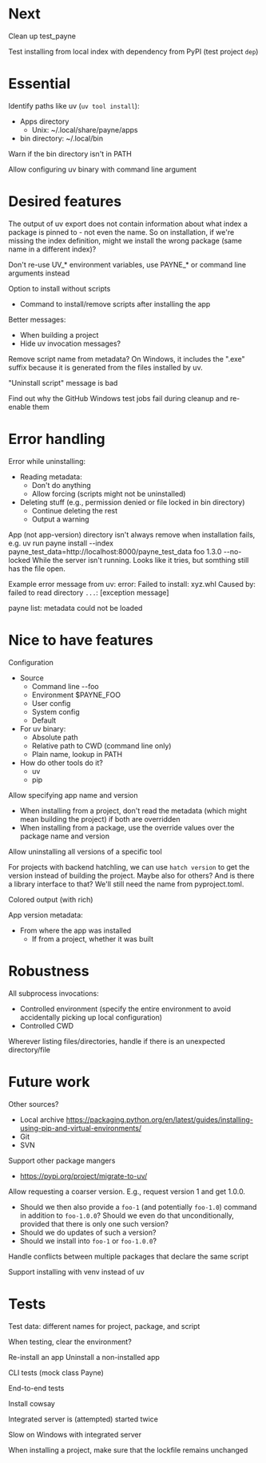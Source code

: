 # Next 

Clean up test_payne

Test installing from local index with dependency from PyPI (test project `dep`)

# Essential

Identify paths like uv (`uv tool install`):
  * Apps directory
    * Unix: ~/.local/share/payne/apps
  * bin directory: ~/.local/bin

Warn if the bin directory isn't in PATH

Allow configuring uv binary with command line argument 


# Desired features

The output of uv export does not contain information about what index a package
is pinned to - not even the name. So on installation, if we're missing the index
definition, might we install the wrong package (same name in a different index)?

Don't re-use UV_* environment variables, use PAYNE_* or command line arguments
instead

Option to install without scripts
  * Command to install/remove scripts after installing the app

Better messages:
  * When building a project
  * Hide uv invocation messages?

Remove script name from metadata? On Windows, it includes the ".exe" suffix
because it is generated from the files installed by uv.

"Uninstall script" message is bad

Find out why the GitHub Windows test jobs fail during cleanup and re-enable them


# Error handling

Error while uninstalling:
  * Reading metadata:
    * Don't do anything
    * Allow forcing (scripts might not be uninstalled)
  * Deleting stuff (e.g., permission denied or file locked in bin directory)
    * Continue deleting the rest
    * Output a warning

App (not app-version) directory isn't always remove when installation fails,
e.g. 
    uv run payne install --index payne_test_data=http://localhost:8000/payne_test_data foo 1.3.0 --no-locked
While the server isn't running. Looks like it tries, but somthing still has the file open.

Example error message from uv:
    error: Failed to install: xyz.whl
      Caused by: failed to read directory `...`: [exception message]

payne list: metadata could not be loaded

# Nice to have features

Configuration
  * Source
    * Command line --foo
    * Environment $PAYNE_FOO
    * User config
    * System config
    * Default
  * For uv binary:
    * Absolute path
    * Relative path to CWD (command line only)
    * Plain name, lookup in PATH
  * How do other tools do it?
    * uv
    * pip

Allow specifying app name and version
  * When installing from a project, don't read the metadata (which might mean
    building the project) if both are overridden
  * When installing from a package, use the override values over the package
    name and version

Allow uninstalling all versions of a specific tool

For projects with backend hatchling, we can use `hatch version` to get the
version instead of building the project. Maybe also for others? And is there a
library interface to that? We'll still need the name from pyproject.toml.

Colored output (with rich)

App version metadata:
  * From where the app was installed
    * If from a project, whether it was built


# Robustness

All subprocess invocations:
  * Controlled environment (specify the entire environment to avoid accidentally
    picking up local configuration)
  * Controlled CWD

Wherever listing files/directories, handle if there is an unexpected
directory/file


# Future work

Other sources?
  * Local archive
    https://packaging.python.org/en/latest/guides/installing-using-pip-and-virtual-environments/
  * Git
  * SVN

Support other package mangers
  * https://pypi.org/project/migrate-to-uv/

Allow requesting a coarser version. E.g., request version 1 and get 1.0.0.
  * Should we then also provide a `foo-1` (and potentially `foo-1.0`) command in
    addition to `foo-1.0.0`? Should we even do that unconditionally, provided
    that there is only one such version?
  * Should we do updates of such a version?
  * Should we install into `foo-1` or `foo-1.0.0`?

Handle conflicts between multiple packages that declare the same script

Support installing with venv instead of uv


# Tests

Test data: different names for project, package, and script 

When testing, clear the environment?

Re-install an app
Uninstall a non-installed app

CLI tests (mock class Payne)

End-to-end tests

Install cowsay

Integrated server is (attempted) started twice

Slow on Windows with integrated server

When installing a project, make sure that the lockfile remains unchanged
